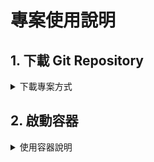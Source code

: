 
# 專案使用說明

## 1. 下載 Git Repository

<details>

<summary>下載專案方式</summary>

1. 使用 `Git Clone by HTTPS`

    ```bash
    git clone https://github.com/shuttler-tw/shuttler-frontend.git
    ```

2. 使用 `git clone by SSH`

    ```bash
    git clone git@github.com:shuttler-tw/shuttler-frontend.git
    ```

3. 使用 `Download repository zip`

    - 用 `curl` 來下載 zip 檔

    ```bash
    curl -sSL https://github.com/shuttler-tw/shuttler-frontend/archive/refs/heads/main.zip -o shuttler-frontend.zip
    ```

    - 用 `unzip` 解壓縮 zip 檔

    ```bash
    unzip shuttler-frontend.zip
    ```

</details>

## 2. 啟動容器

<details>

<summary>使用容器說明</summary>

1. 進入到 `shuttler-frontend` 專案目錄

    ```bash
    cd shuttler-frontend
    ```

2. 先把 `Makefile.origin` 重新命名為 `Makefile`

    ```bash
    cp Makefile.origin Makefile
    ```

3. 確認當前 CPU 架構

    ```bash
    uname -m
    ```

    輸出結果的意義，請參考下表說明

    | 輸出結果 | 意思 |
    | --- | --- |
    | x86_64   | 64 位元的 Intel/AMD CPU |
    | i686     | 32 位元的 Intel/AMD CPU |
    | aarch64  | ARM 所定義的新 64 位指令集架構 （ISA）|
    | arm64    | 是指 64 位 ARM 架構 （AArch64）。 沒有像 WoA64 這樣的事情 |

    參考來源:
      - [ARM架構](https://zh.wikipedia.org/zh-tw/ARM%E6%9E%B6%E6%A7%8B)
      - [ARM64 ABI 慣例概觀](https://learn.microsoft.com/zh-tw/cpp/build/arm64-windows-abi-conventions?view=msvc-170)

4. 請依據輸出結果，修改 `Makefile`

    Makefile 請按照自已所需要的做修改即可

    | 變數名稱 | 預設值 | 說明 |
    | --- | --- | --- |
    | LOCAL_PORT | 3000 | 使用本機的 3000 埠號 |
    | CONTAINER_PORT | 3000 | 使用容器內的 3000 埠號 |
    | PLATFORMS | linux/amd64 linux/arm64/v8 | 確定容器可使用平台 |
    | MAP_PLATFORMS | amd64 arm64v8 | 確定容器可使用平台 |
    | DOCKER_VERSION | 28.0.4 | Docker 版本 |
    | DOCKER_COMPOSE_VERSION | 2.34.0 | Docker Compose 版本 |
    | BUILDX_VERSION | 0.22.0 | Docker Buildx 版本 |
    | NVM_VERSION | 0.40.2 | NVM 版本 |
    | NODE_VERSION | 22.14.0 | NODE 版本 |
    | PNPM_VERSION | 10.7.1 | PNPM 版本 |
    | YARN_VERSION | 1.22.22 | YARN 版本 |
    | GOLANG_VERSION | 1.24.2 | GOLANG 版本 |
    | GUM_VERSION | 0.14.5 | GUM 版本 |
    | DOCKERHUB_ACCOUNT | demo | Docker Hub 上的使用者名稱 |

    請按照 `uname -m` 輸出結果，來修改 `PLATFORMS` & `MAP_PLATFORMS` 的預設值

    - 輸出結果為 $\textcolor{Orange}{x86\\_64}$
      - 請修改為 PLATFORMS=`linux/amd64`
      - 請修改為 MAP_PLATFORMS=`amd64`
    - 輸出結果為 $\textcolor{Orange}{arm64}$
      - 請修改為 PLATFORMS=`linux/arm64/v8`
      - 請修改為 MAP_PLATFORMS=`arm64v8`

5. make 指令使用說明

    在終端機中，輸入指令 `make` 會看到下圖的說明及使用方法

    ![image](https://hackmd.io/_uploads/Hkaup-GA1g.png)
    
    $\textcolor{Crimson}{P.S. 以下指令，請務必在本機執行}$

    - 查看目前執行中的容器

      ```bash
      make show
      ```

    - 按 Dockerfile 內容，進行編譯容器映像檔

      ```bash
      make build
      ```

    - 將當前路徑掛載至容器，並啟動容器

      ```bash
      make run
      ```

    - 容器狀態為 `exited` 時，重新啟動容器

      ```bash
      make reattach
      ```

    - 容器狀態為 `running` 時，重新進入到容器

      ```bash
      make attach
      ```

    - 容器狀態為 `running` 時，停止運行容器

      ```bash
      make halt 
      ```

    - 清除容器狀態為 `exited` 以及容器映像檔為 `none`  

      ```bash
      make clean
      ```
</details>


